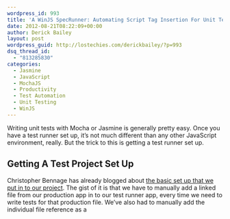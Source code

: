 ```yaml
---
wordpress_id: 993
title: 'A WinJS SpecRunner: Automating Script Tag Insertion For Unit Tests'
date: 2012-08-21T08:22:09+00:00
author: Derick Bailey
layout: post
wordpress_guid: http://lostechies.com/derickbailey/?p=993
dsq_thread_id:
  - "813285830"
categories:
  - Jasmine
  - JavaScript
  - MochaJS
  - Productivity
  - Test Automation
  - Unit Testing
  - WinJS
---
```

Writing unit tests with Mocha or Jasmine is generally pretty easy. Once you have a test runner set up, it&#8217;s not much different than any other JavaScript environment, really. But the trick to this is getting a test runner set up.

## Getting A Test Project Set Up

Christopher Bennage has already blogged about [the basic set up that we put in to our project](http://dev.bennage.com/blog/2012/08/15/unit-testing-winjs/). The gist of it is that we have to manually add a linked file from our production app in to our test runner app, every time we need to write tests for that production file. We&#8217;ve also had to manually add the individual file reference as a <script> tag, along with a <script> tag for the tests for that file, in side of our &#8220;default.html&#8221; file. This tells the project to load and run the script and its associated tests. 

The result of all this manual <script> tag maintenance was painful at best, and nightmarish most of the time. Here&#8217;s an incomplete screenshot of all the files that we had to manually add as <script> tags. Note that I said _incomplete_ screenshot&#8230;

<img title="Screen Shot 2012-08-21 at 8.54.35 AM.png" src="http://lostechies.com/derickbailey/files/2012/08/Screen-Shot-2012-08-21-at-8.54.35-AM.png" alt="Screen Shot 2012 08 21 at 8 54 35 AM" width="339" height="600" border="0" />

## Reducing The Script Tag Nightmare

I got tired of this, as you can imagine, so I fixed it. Yesterday I introduced a bit of code that allowed me to reduce the number of <script> tags from what you see in the screenshot above, down to this:

<img title="Screen Shot 2012-08-21 at 8.59.33 AM.png" src="http://lostechies.com/derickbailey/files/2012/08/Screen-Shot-2012-08-21-at-8.59.33-AM.png" alt="Screen Shot 2012 08 21 at 8 59 33 AM" width="600" height="146" border="0" />

That&#8217;s much better! And the best part is, I don&#8217;t have to touch this file again. I can add specs to my app, and link production files in to the test runner all day long, and I never need to change this file. 

The key to the reduction of <script> tags is that last file I included: specRunner.js. This file takes advantage of the WinRT/WinJS runtime environment to examine the local file system that the code is running from, use a few very simple conventions along with a bit of configuration to find the files it needs, and dynamically generate the needed  <script> tags for me, inserting them in to the DOM.

## Configuring The SpecRunner

In the &#8220;default.js&#8221; page control, I have this code:

{% gist 3415884 default.js %}

Here you can see the few bits of configuration that I&#8217;m passing in &#8211; the folder that contains the source files, the spec files, and a helpers folder. This helpers folder is used to load up any helper scripts &#8211; extra libraries, common functions, and anything else you need that isn&#8217;t directly a test. Just drop a .js file in this folder and it will be included in the test runner.

I&#8217;ve also included an &#8220;error&#8221; event that gets dispatched from the spec runner object, as you can see. This uses [the eventMixin that I&#8217;ve blogged about before](http://lostechies.com/derickbailey/2012/07/31/winjs-event-aggregators-and-observableevented-objects/) to dispatch events. The purpose of this trigger is to let you know when the test runner configuration has failed. It does not report errors from Mocha or Jasmine or anything like that, only from the spec runner set up.

## Coding The SpecRunner

My implementation of the spec runner is fairly simple, but it does do quite a bit. The [heavy use of WinJS promises](http://lostechies.com/derickbailey/2012/07/19/want-to-build-win8winjs-apps-you-need-to-understand-promises/) necessitates a lot of callback functions which I like to organize in to a series of steps to perform.

{% gist 3415884 specRunner.js %}

You can the high level list of steps in the &#8220;run&#8221; method, with each of those primary steps being a breakdown of other steps to takes. I&#8217;ve also hard coded my version of the spec runner to configure and run Mocha tests. It would not be difficult to change this to run Jasmine tests, or to abstract this a little bit more and make the test runner configurable with callback functions or other means.

## Follow The Code; We&#8217;re Not Done Yet

I love this solution. It was easy to write and it works very well for our project. But we&#8217;re not done solving the unit testing problem, yet. I still have to manually link the files from the production app in to the test app. We&#8217;re thinking through solutions to that problem as well, but it&#8217;s proving to be much more difficult than we had hoped.

Also, if you&#8217;re interested in following along as we make project through this project (through the end of September, basically), you can get the code from [our CodePlex repository](http://hilojs.codeplex.com/). Be sure to check out the discussion list as well. There&#8217;s a lot of great discussion going on, and some very interesting insights in to the thought process of our project structure and architecture.

